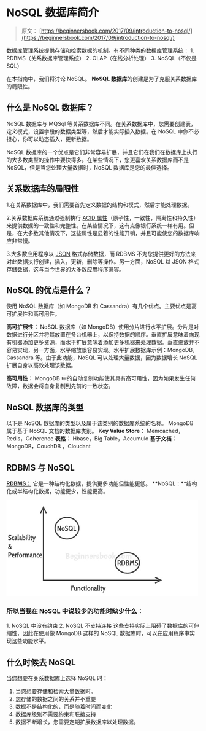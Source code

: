 # NoSQL 数据库简介

> 原文： [https://beginnersbook.com/2017/09/introduction-to-nosql/](https://beginnersbook.com/2017/09/introduction-to-nosql/)

数据库管理系统提供存储和检索数据的机制。有不同种类的数据库管理系统：
1\. RDBMS（关系数据库管理系统）
2\. OLAP（在线分析处理）
3\. NoSQL（不仅是 SQL）

在本指南中，我们将讨论 NoSQL。 **NoSQL 数据库**的创建是为了克服关系数据库的局限性。

## 什么是 NoSQL 数据库？

NoSQL 数据库与 MQSql 等关系数据库不同。在关系数据库中，您需要创建表，定义模式，设置字段的数据类型等，然后才能实际插入数据。在 NoSQL 中你不必担心，你可以动态插入，更新数据。

NoSQL 数据库的一个优点是它们非常容易扩展，并且它们在我们在数据库上执行的大多数类型的操作中要快得多。在某些情况下，您更喜欢关系数据库而不是 NoSQL，但是当您处理大量数据时，NoSQL 数据库是您的最佳选择。

## 关系数据库的局限性

1.在关系数据库中，我们需要首先定义数据的结构和模式，然后才能处理数据。

2.关系数据库系统通过强制执行 [ACID 属性](https://beginnersbook.com/2015/04/acid-properties-in-dbms/)（原子性，一致性，隔离性和持久性）来提供数据的一致性和完整性。在某些情况下，这有点像银行系统一样有用。但是，在大多数其他情况下，这些属性是显着的性能开销，并且可能使您的数据库响应非常慢。

3.大多数应用程序以 [JSON](https://beginnersbook.com/2015/04/json-tutorial/) 格式存储数据，而 RDBMS 不为您提供更好的方法来对此数据执行创建，插入，更新，删除等操作。另一方面，NoSQL 以 JSON 格式存储数据，这与当今世界的大多数应用程序兼容。

## NoSQL 的优点是什么？

使用 NoSQL 数据库（如 MongoDB 和 Cassandra）有几个优点。主要优点是高可扩展性和高可用性。

**高可扩展性：** NoSQL 数据库（如 MongoDB）使用分片进行水平扩展。分片是对数据进行分区并将其放置在多台机器上，以保持数据的顺序。垂直扩展意味着向现有机器添加更多资源，而水平扩展意味着添加更多机器来处理数据。垂直缩放并不容易实现，另一方面，水平缩放很容易实现。水平扩展数据库示例：MongoDB，Cassandra 等。由于此功能，NoSQL 可以处理大量数据，因为数据增长 NoSQL 扩展自身以高效处理该数据。

**高可用性：** MongoDB 中的自动复制功能使其具有高可用性，因为如果发生任何故障，数据会将自身复制到先前的一致状态。

## NoSQL 数据库的类型

以下是 NoSQL 数据库的类型以及属于该类别的数据库系统的名称。 MongoDB 属于基于 NoSQL 文档的数据库类别。
**Key Value Store：** Memcached，Redis，Coherence
**表格：** Hbase，Big Table，Accumulo
**基于文档：** MongoDB，CouchDB ，Cloudant

## RDBMS 与 NoSQL

**[RDBMS：](https://beginnersbook.com/2015/04/rdbms-concepts/)** 它是一种结构化数据，提供更多功能但性能更低。
**NoSQL：**结构化或半结构化数据，功能更少，性能更高。

![RDBMS NoSQL Comparison](img/32452f3f64b9550b6b6f8c9323969c28.jpg)

### 所以当我在 NoSQL 中说较少的功能时缺少什么：

1\. NoSQL 中没有约束
2\. NoSQL 不支持连接
这些支持实际上阻碍了数据库的可伸缩性，因此在使用像 MongoDB 这样的 NoSQL 数据库时，可以在应用程序中实现这些功能水平。

## 什么时候去 NoSQL

当您想要在关系数据库上选择 NoSQL 时：

1.  当您想要存储和检索大量数据时。
2.  您存储的数据之间的关系并不重要
3.  数据不是结构化的，而是随着时间而变化
4.  数据库级别不需要约束和联接支持
5.  数据不断增长，您需要定期扩展数据库以处理数据。